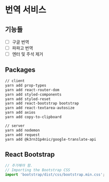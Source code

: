 # 번역 서비스

## 기능들

- [ ] 구글 번역
- [ ] 파파고 번역
- [ ] 엔터 및 주석 제거

## Packages

```bash
// client
yarn add prop-types
yarn add react-router-dom
yarn add styled-components
yarn add styled-reset
yarn add react-bootstrap bootstrap
yarn add react-textarea-autosize
yarn add axios
yarn add copy-to-clipboard

// server
yarn add nodemon
yarn add request
yarn add @k3rn31p4nic/google-translate-api
```

## React Bootstrap

```js
// 추가해야 함.
// Importing the Bootstrap CSS
import 'bootstrap/dist/css/bootstrap.min.css';
```
